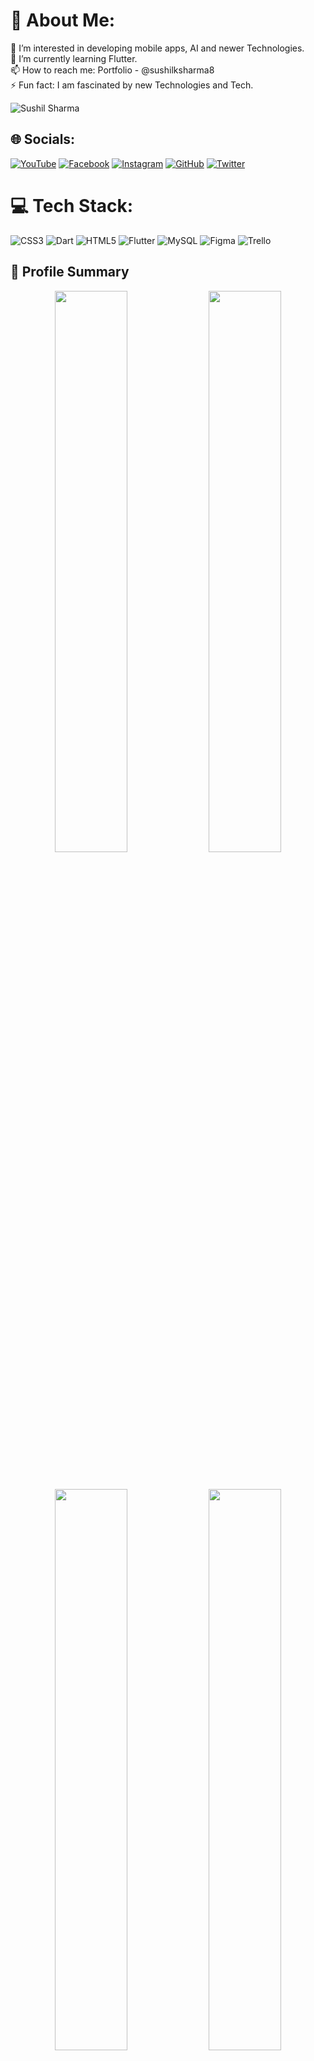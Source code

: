 # 💫 About Me:
👀 I’m interested in developing mobile apps, AI and newer Technologies.<br>🌱 I’m currently learning Flutter.<br>📫 How to reach me: Portfolio - @sushilksharma8<br>⚡ Fun fact: I am fascinated by new Technologies and Tech.<br>
<p align="left"> <img src="https://komarev.com/ghpvc/?username=sushilksharma8&label=Profile Views&color=orange&style=flat-square" alt="Sushil Sharma" /> </p>

## 🌐 Socials:
[![YouTube](https://img.shields.io/badge/YouTube-%23FF0000.svg?logo=YouTube&logoColor=white)](https://www.youtube.com/channel/UCWFampfu95pDiQImF53kIPQ) [![Facebook](https://img.shields.io/badge/Facebook-%231877F2.svg?logo=Facebook&logoColor=white)](https://www.facebook.com/sushil.s8/) [![Instagram](https://img.shields.io/badge/Instagram-%23E4405F.svg?logo=Instagram&logoColor=white)](https://www.instagram.com/sushil.s8/) [![GitHub](https://img.shields.io/badge/GitHub-%23181717.svg?logo=GitHub&logoColor=white)](https://github.com/sushilksharma8)
[![Twitter](https://img.shields.io/badge/Twitter-%231DA1F2.svg?logo=Twitter&logoColor=white)]() 



# 💻 Tech Stack:
![CSS3](https://img.shields.io/badge/css3-%231572B6.svg?style=for-the-badge&logo=css3&logoColor=white) ![Dart](https://img.shields.io/badge/dart-%230175C2.svg?style=for-the-badge&logo=dart&logoColor=white) ![HTML5](https://img.shields.io/badge/html5-%23E34F26.svg?style=for-the-badge&logo=html5&logoColor=white) ![Flutter](https://img.shields.io/badge/Flutter-%2302569B.svg?style=for-the-badge&logo=Flutter&logoColor=white) ![MySQL](https://img.shields.io/badge/mysql-%2300f.svg?style=for-the-badge&logo=mysql&logoColor=white) 	![Figma](https://img.shields.io/badge/figma-%23F24E1E.svg?style=for-the-badge&logo=figma&logoColor=white) ![Trello](https://img.shields.io/badge/Trello-%23026AA7.svg?style=for-the-badge&logo=Trello&logoColor=white) 

## 🪪 Profile Summary
<p align="center">
<img width="48%" src="http://github-profile-summary-cards.vercel.app/api/cards/stats?username=sushilksharma8&theme=github_dark"/>
<img width="48%" src="http://github-profile-summary-cards.vercel.app/api/cards/productive-time?username=sushilksharma8&theme=github_dark&utcOffset=8"/>
</p>
<br>
<p align="center">
<img width="48%" src="http://github-profile-summary-cards.vercel.app/api/cards/repos-per-language?username=sushilksharma8&theme=github_dark"/>
<img width="48%" src="http://github-profile-summary-cards.vercel.app/api/cards/most-commit-language?username=sushilksharma8&theme=github_dark"/>
</p>
<br>
<img width="100%" src="http://github-profile-summary-cards.vercel.app/api/cards/profile-details?username=sushilksharma8&theme=github_dark"/>

## 📈 Contribution Graph:
[![Sushil Sharma's github activity graph](https://github-readme-activity-graph.cyclic.app/graph?username=sushilksharma8&theme=tokyo-night)](https://github.com/sushilksharma8/github-readme-activity-graph)


---
